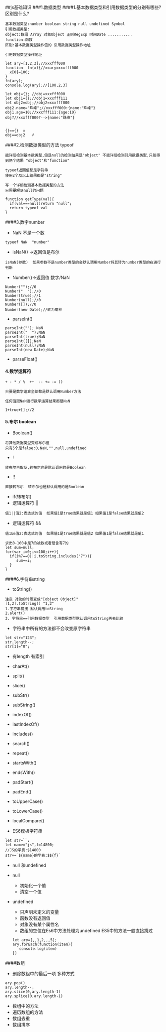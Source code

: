 ##js基础知识
###1.数据类型
####1.基本数据类型和引用数据类型的分别有哪些?区别是什么?
```
基本数据类型:number boolean string null undefined Symbol
引用数据类型:
object:数组 Array 对象Object 正则RegExp 时间Date ...........
function:函数
区别:基本数据类型操作值的 引用数据类型操作地址
```
`引用数据类型操作地址`
```
let ary=[1,2,3];//xxxfff000
function  fn(x){//x=ary=xxxfff000
  x[0]=100;
}
fn(ary);
console.log(ary);//[100,2,3]

```
```
let obj={}; //obj=xxxfff000
let obj1={};//obj1=xxxfff111
let obj2=obj;//obj2=xxxfff000
obj2.name="珠峰";//xxxfff000:{name:"珠峰"}
obj1.age=10;//xxxfff111:{age:10}
obj?//xxxfff000?-->{name:"珠峰"}


{}=={}  ×
obj==obj2   √
```

####2.检测数据类型的方法
typeof
```
能详细检测基本数类型,但是null的检测结果是"object" 不能详细检测引用数据类型,只能得到俩个结果 "object"和"function"

typeof返回值都是字符串
使用2个及以上结果都是"string"

写一个详细检测基本数据类型的方法
只需要解决null的问题

function getType(val){
  if(val===null)return "null";
  return typeof val
}
```
####3.数字number
- NaN  不是一个数
```
typeof NaN  "number"
```
- isNaN() ->返回值是布尔
```
isNaN(参数)  如果参数不是number类型的会默认调用Number将其转为number类型的在进行判断
```
- Number()->返回值 数字/NaN
```
Number("");//0
Number("  ");//0
Number(true);//1
Number(null);//0
Number([]);//0
Number(new Date);//转为毫秒
```
- parseInt()
```
parseInt(""); NaN
parseInt("  ");NaN
parseInt(true);NaN
parseInt([]);NaN
parseInt(null);NaN
parseInt(new Date);NaN
```
- parseFloat()

#### 4.数学运算符
`+ - * / %  ++  -- += -= ()`

`只要是数学运算全部都是默认调用Number方法`

`任何值跟NaN进行数学运算结果都是NaN`

```
1+true+[];//2
```

#### 5.布尔 boolean
- Boolean()
```
将其他数据类型变成布尔值
只有5个是false:0,NaN,"",null,undefined

```
- !
```
转布尔再取反,转布尔也是默认调用的是Boolean
```
- !!
```
直接转布尔  转布尔也是默认调用的是Boolean
```
- if(转布尔)
- 逻辑运算符 || 
```
值1||值2:表达式的值  如果值1是true结果就是值1 如果值1是false结果就是值2
```
- 逻辑运算符 &&
```
值1&&值2:表达式的值  如果值1是true结果就是值2 如果值1是false结果就是值1
```
```
求出0-100中是7的被数或者是含有7的
let sum=null;
for(var i=0;i<=100;i++){
  if(i%7==0||i.toString.includes("7")){
     sum+=i;
  }
}
```
####6.字符串string
- toString()
```
注意 对象的时候变成"[object Object]"
[1,2].toString() "1,2"
1.字符串拼接 默认调用toString
2.alert()
3. 字符串==引用数据类型  引用数据类型默认调用toString再去比较

```
- 字符串中所有的方法都不会改变原字符串
```
let str="123";
str.length--;
str[1]="0";

```
- 有length 有索引
- charAt() 
- split()
- slice()
- subStr()
- subString()
- indexOf()
- lastIndexOf()
- includes()
- search()
- repeat()
- startsWith()
- endsWith()
- padStart()
- padEnd()
- toUpperCase()
- toLowerCase()
- localCompare()

- ES6模板字符串
```
let str=``;
let name="js",f=14800;
//JS的学费:$14800
str+=`${name}的学费:$${f}`

```

- null 和undefined
- null
  - 初始化一个值
  - 清空一个值
- undefined
  - 只声明未定义的变量
  - 函数没有返回值
  - 对象没有某个属性名 
  - 数组的空位在Es6中方法处理为undefined ES5中的方法一般直接跳过
  
  ```
  let ary=[,,1,2,,,5];
  ary.forEach(function(item){
     console.log(item)
  })

  ```
  
####数组
- 删除数组中的最后一项 多种方式
```
ary.pop()
ary.length--;
ary.slice(0,ary.length-1)
ary.splice(0,ary.length-1)
```
- 数组中的方法
- 遍历数组的方法
- 数组去重
- 数组排序








